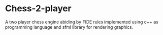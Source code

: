 # Chess-2-player
A two player chess engine abiding by FIDE rules implemented using c++ as programming language and sfml library for rendering graphics.
